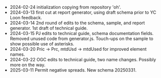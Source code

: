 * 2024-02-24 initialization copying from repository 'oh'.
* 2024-03-13 first cut at report generator, using draft schema prior to YC Loon feedback.
* 2024-03-14 2nd round of edits to the schema, sample, and report generator.  1st draft of technical guide.
* 2024-03-15 PJ edits to technical guide, schema documentation fields.  Removed unused code from generator.js.  Touch-ups on the sample to show possible use of asterisks.
* 2024-03-20 Pric -> Prc, mtdUsd -> mtdUsed for improved element names.
* 2024-03-22 OGC edits to technical guide, two name changes.  Possibly more on the way.
* 2025-03-11 Permit negative spreads.  New schema 20250331.